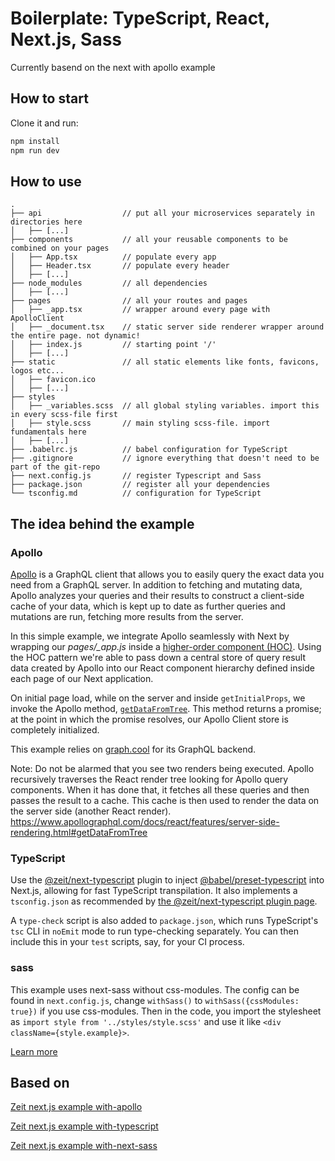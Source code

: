 # Boilerplate: TypeScript, React, Next.js, Sass

Currently basend on the next with apollo example

## How to start

Clone it and run:

```bash
npm install
npm run dev
```
	
## How to use

```
.
├── api                  // put all your microservices separately in directories here
│   ├── [...]
├── components           // all your reusable components to be combined on your pages
│   ├── App.tsx          // populate every app
│   ├── Header.tsx       // populate every header
│   ├── [...]
├── node_modules         // all dependencies
│   ├── [...]
├── pages                // all your routes and pages
│   ├── _app.tsx         // wrapper around every page with ApolloClient
│   ├── _document.tsx    // static server side renderer wrapper around the entire page. not dynamic!
│   ├── index.js         // starting point '/'
│   ├── [...]
├── static               // all static elements like fonts, favicons, logos etc...
│   ├── favicon.ico
│   ├── [...]
├── styles
│   ├── _variables.scss  // all global styling variables. import this in every scss-file first
│   ├── style.scss       // main styling scss-file. import fundamentals here
│   ├── [...]
├── .babelrc.js          // babel configuration for TypeScript
├── .gitignore           // ignore everything that doesn't need to be part of the git-repo
├── next.config.js       // register Typescript and Sass
├── package.json         // register all your dependencies
└── tsconfig.md          // configuration for TypeScript
```

## The idea behind the example

### Apollo

[Apollo](https://www.apollographql.com/client/) is a GraphQL client that allows you to easily query the exact data you need from a GraphQL server. In addition to fetching and mutating data, Apollo analyzes your queries and their results to construct a client-side cache of your data, which is kept up to date as further queries and mutations are run, fetching more results from the server.

In this simple example, we integrate Apollo seamlessly with Next by wrapping our *pages/_app.js* inside a [higher-order component (HOC)](https://facebook.github.io/react/docs/higher-order-components.html). Using the HOC pattern we're able to pass down a central store of query result data created by Apollo into our React component hierarchy defined inside each page of our Next application.

On initial page load, while on the server and inside `getInitialProps`, we invoke the Apollo method,  [`getDataFromTree`](https://www.apollographql.com/docs/react/features/server-side-rendering.html#getDataFromTree). This method returns a promise; at the point in which the promise resolves, our Apollo Client store is completely initialized.

This example relies on [graph.cool](https://www.graph.cool) for its GraphQL backend.


Note: Do not be alarmed that you see two renders being executed.  Apollo recursively traverses the React render tree looking for Apollo query components. When it has done that, it fetches all these queries and then passes the result to a cache. This cache is then used to render the data on the server side (another React render).
https://www.apollographql.com/docs/react/features/server-side-rendering.html#getDataFromTree

### TypeScript

Use the [@zeit/next-typescript](https://github.com/zeit/next-plugins/tree/master/packages/next-typescript) plugin to inject [@babel/preset-typescript](https://github.com/babel/babel/tree/master/packages/babel-preset-typescript) into Next.js, allowing for fast TypeScript transpilation. It also implements a `tsconfig.json` as recommended by [the @zeit/next-typescript plugin page](https://github.com/zeit/next-plugins/tree/master/packages/next-typescript/#readme).

A `type-check` script is also added to `package.json`, which runs TypeScript's `tsc` CLI in `noEmit` mode to run type-checking separately. You can then include this in your `test` scripts, say, for your CI process.

### sass

This example uses next-sass without css-modules. The config can be found in `next.config.js`, change `withSass()` to `withSass({cssModules: true})` if you use css-modules. Then in the code, you import the stylesheet as `import style from '../styles/style.scss'` and use it like `<div className={style.example}>`.

[Learn more](https://github.com/zeit/next-plugins/tree/master/packages/next-sass)

## Based on

[Zeit next.js example with-apollo](https://github.com/zeit/next.js/tree/canary/examples/with-apollo)

[Zeit next.js example with-typescript](https://github.com/zeit/next.js/tree/canary/examples/with-typescript)

[Zeit next.js example with-next-sass](https://github.com/zeit/next.js/tree/canary/examples/with-next-sass)